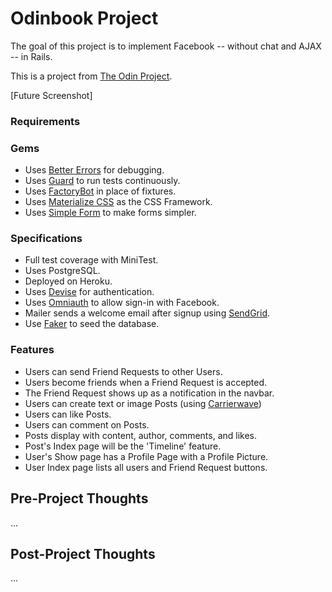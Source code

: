 # Odinbook Project

The goal of this project is to implement Facebook -- without chat and AJAX -- in Rails.

This is a project from [The Odin Project](https://www.theodinproject.com/courses/ruby-on-rails/lessons/final-project).

[Future Screenshot]

### Requirements

### Gems
* Uses [Better Errors](https://github.com/charliesome/better_errors) for debugging.
* Uses [Guard](https://github.com/guard/guard) to run tests continuously.
* Uses [FactoryBot](https://github.com/thoughtbot/factory_bot) in place of fixtures.
* Uses [Materialize CSS](http://materializecss.com) as the CSS Framework.
* Uses [Simple Form](https://github.com/plataformatec/simple_form) to make forms simpler.

### Specifications
* Full test coverage with MiniTest.
* Uses PostgreSQL.
* Deployed on Heroku.
* Uses [Devise](https://github.com/plataformatec/devise) for authentication.
* Uses [Omniauth](https://github.com/plataformatec/devise/wiki/OmniAuth:-Overview) to allow sign-in with Facebook.
* Mailer sends a welcome email after signup using [SendGrid](https://sendgrid.com).
* Use [Faker](https://github.com/stympy/faker) to seed the database.

### Features
* Users can send Friend Requests to other Users.
* Users become friends when a Friend Request is accepted.
* The Friend Request shows up as a notification in the navbar.
* Users can create text or image Posts (using [Carrierwave](https://github.com/carrierwaveuploader/carrierwave))
* Users can like Posts.
* Users can comment on Posts.
* Posts display with content, author, comments, and likes.
* Post's Index page will be the 'Timeline' feature.
* User's Show page has a Profile Page with a Profile Picture.
* User Index page lists all users and Friend Request buttons.

## Pre-Project Thoughts

...

## Post-Project Thoughts

...